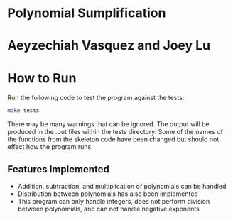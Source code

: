 # Polynomial Sumplification
# Aeyzechiah Vasquez and Joey Lu

# How to Run
Run the following code to test the program against the tests:
```bash
make tests
```
There may be many warnings that can be ignored.
The output will be produced in the .out files within the tests directory.
Some of the names of the functions from the skeleton code have been changed but should not effect how the program runs.

## Features Implemented
* Addition, subtraction, and multiplication of polynomials can be handled 
* Distribution between polynomials has also been implemented
* This program can only handle integers, does not perform division between polynomials, and can not handle negative exponents

